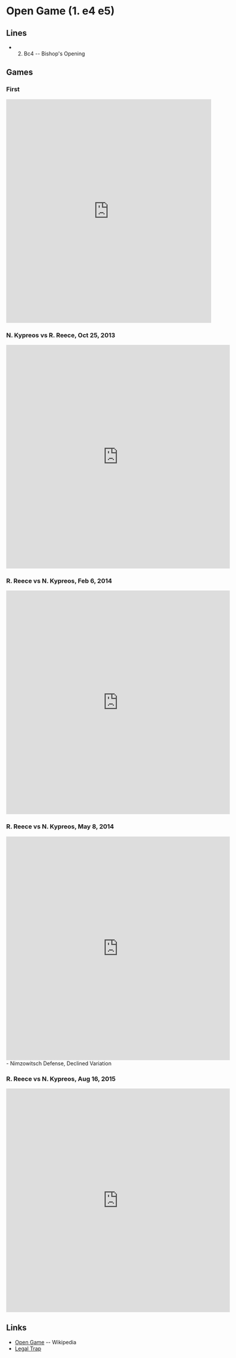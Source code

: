 Open Game (1. e4 e5)
================================================================================

Lines
--------------------------------------------------------------------------------

-   2. Bc4  -- Bishop's Opening


Games
--------------------------------------------------------------------------------

### First

<iframe border="0" frameborder="0" allowtransparency="true" width="550" height="600" src="http://www.chess.com/emboard?id=2657974"></iframe>

### N. Kypreos vs R. Reece, Oct 25, 2013

<iframe border="0" frameborder="0" allowtransparency="true" width="600" height="600" src="http://www.chess.com/emboard?id=77965880"></iframe>

### R. Reece vs N. Kypreos, Feb 6, 2014

<iframe border="0" frameborder="0" allowtransparency="true" width="600" height="600" src="http://www.chess.com/emboard?id=84564738"></iframe>

### R. Reece vs N. Kypreos, May 8, 2014 

<iframe border="0" frameborder="0" allowtransparency="true" width="600" height="600" src="http://www.chess.com/emboard?id=89898012"></iframe> - Nimzowitsch Defense, Declined Variation

### R. Reece vs N. Kypreos, Aug 16, 2015

<iframe border="0" frameborder="0" allowtransparency="true" width="600" height="600" src="http://www.chess.com/emboard?id=116600168"></iframe>


Links
--------------------------------------------------------------------------------

-   [Open Game](https://en.wikipedia.org/wiki/Open_Game) -- Wikipedia
-   [Legal Trap](https://en.wikipedia.org/wiki/L%C3%A9gal_Trap)


